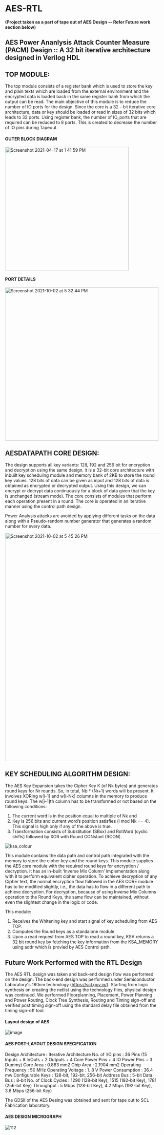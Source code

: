 # AES-RTL 
**(Project taken as a part of tape out of AES Design -- Refer Future work section below)**

## AES Power Ananlysis Attack Counter Measure (PACM) Design :: A 32 bit iterative architecture designed in Verilog HDL

## **TOP MODULE:**

The top module consists of a register bank which is used to store the key and plain texts which are loaded from the external environment and the encrypted data is loaded back in the same register bank from which the output can be read. The main objective of this module is to reduce the number of IO ports for the design. Since the core is a 32 – bit iterative core architecture, data or key should be loaded or read in sizes of 32 bits which leads to 32 ports. Using register bank, the number of IO_ports that are required can be reduced to 8 ports. This is created to decrease the number of IO pins during Tapeout.

#### OUTER BLOCK DIAGRAM

<img width="405" alt="Screenshot 2021-04-17 at 1 41 59 PM" src="https://user-images.githubusercontent.com/81558273/115106547-182bfc00-9f83-11eb-8eff-7471dfdd2a14.png">

#### PORT DETAILS

<img width="502" alt="Screenshot 2021-10-02 at 5 32 44 PM" src="https://user-images.githubusercontent.com/81558273/135715239-43614e0f-05f3-4598-872c-23174005f6ab.png">

## **AESDATAPATH CORE DESIGN:**


The design supports all key variants: 128, 192 and 256 bit for encryption and decryption using the same design. It is a 32-bit core architecture with inbuilt key scheduling module and memory bank of 2KB to store the round key values. 128 bits of data can be given as input and 128 bits of data is obtained as encrypted or decrypted output. Using this design, we can encrypt or decrypt data continuously for a block of data given that the key is unchanged (stream mode). The core consists of modules that perform each operation present in a round. The core is operated in an iterative manner using the control path design. 

Power Analysis attacks are avoided by applying different tasks on the data along with a Pseudo-random number generator that generates a random number for every data. 

<img width="748" alt="Screenshot 2021-10-02 at 5 45 26 PM" src="https://user-images.githubusercontent.com/81558273/135715652-b5a67e28-728f-4ca3-b702-e671f730fcb6.png">

## **KEY SCHEDULING ALGORITHM DESIGN:** 

The AES Key Expansion takes the Cipher Key K (of Nk bytes) and generates round keys for Nr rounds. So, in total, Nb * (Nr+1) words will be present. 
It involves XORing w\[i-1] and w\[i-Nk] columns in the memory to produce round keys. The w\[i-1]th column has to be transformed or not based on the following conditions: 
1. The current word is in the position equal to multiple of Nk and 
2. Key is 256 bits and current word’s position satisfies (i mod  Nk == 4). This signal is high only if any of the above is true.
3. Transformation consists of Substitution (SBox) and RotWord (cyclic shifts) followed by XOR with Round CONstant (RCON).

![ksa_colour](https://user-images.githubusercontent.com/81558273/120992843-9eeda000-c7a0-11eb-9e91-d3219ac215c6.jpg)

This module contains the data path and control path integrated with the memory to store the cipher key and the round keys. This module supplies the AES core module with the required round keys for encryption / decryption. it has an in-built ‘Inverse Mix Column’ implementation along with it to perform equivalent cipher operation. To achieve decryption of any Cipher text, the normal encryption flow followed in the AES CORE module has to be modified slightly, i.e., the data has to flow in a different path to achieve decryption. For decryption, because of using Inverse Mix Columns operation to the Round Keys, the same flow can be maintained, without even the slightest change in the logic or code. 

This module:
1.	Receives the Whitening key and start signal of key scheduling from AES TOP.
2.	Computes the Round keys as a standalone module.
4.	Upon a read request from AES TOP to read a round key, KSA returns a 32 bit round key by fetching the key information from the KSA_MEMORY using addr which is provied by AES Control path.

## Future Work Performed with the RTL Design
The AES RTL design was taken and back-end design flow was performed on the design. The back-end design was performed under Semiconductor Laboratory's 180nm technology (https://scl.gov.in/). Starting from logic synthesis on creating the netlist using the technology files, physical design was continued. 
We performed Floorplanning, Placement, Power Planning and Power Routing, Clock Tree Synthesis, Routing and Timing sign-off and verified post timing sign-off using the standard delay file obtained from the timing sign-off tool.

#### Layout design of AES

![image](https://user-images.githubusercontent.com/81558273/135715392-da3825bf-045e-4596-aa4c-13fd10504164.png)

#### AES POST-LAYOUT DESIGN SPECIFICATION

Design Architecture       : Iterative Architecture
No. of I/O pins           : 36 Pins (15 Inputs + 8 InOuts + 2 Outputs + 4 Core Power Pins + 4 IO Power Pins + 3 Dummy)
Core Area                 : 0.883 mm2
Chip Area                 : 2.1904 mm2
Operating Frequency       : 50 MHz
Operating Voltage         : 1. 8 V
Power Consumption         : 36.4 mw
Configurable Keys         : 128-bit, 192-bit, 256-bit
Address Bus               : 5-bit
Data Bus                  : 8-bit
No. of Clock Cycles       : 1290 (128-bit Key), 1515 (192-bit Key), 1781 (256-bit Key)
Throughput                : 5 Mbps (128-bit Key), 4.2 Mbps (192-bit Key), 3.6 Mbps (256-bit Key)

The GDSII of the AES Desing was obtained and sent for tape out to SCL Fabrication laboratory.

#### AES DESIGN MICROGRAPH

![112](https://user-images.githubusercontent.com/81558273/135715741-4a823ead-f3e6-4c11-92b3-90cfb8d52e74.jpeg)
